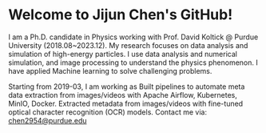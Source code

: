 # Welcome to Jijun Chen's GitHub!

I am a Ph.D. candidate in Physics working with Prof. David Koltick @ Purdue University (2018.08~2023.12). My research focuses on data analysis and simulation of high-energy particles. I use data analysis and numerical simulation, and image processing to understand the physics phenomenon. I have applied Machine learning to solve challenging problems.



Starting from 2019-03, I am working as 
Built pipelines to automate meta data extraction from images/videos with Apache Airflow, Kubernetes, MinIO, Docker.
Extracted metadata from images/videos with fine-tuned optical character recognition (OCR) models.
Contact me via: chen2954@purdue.edu


